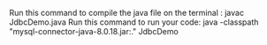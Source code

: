 Run this command to compile the java file on the terminal :
javac JdbcDemo.java
Run this command to run your code:
java -classpath "mysql-connector-java-8.0.18.jar:." JdbcDemo
